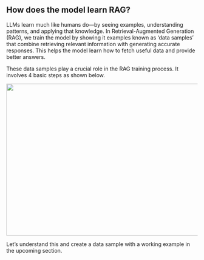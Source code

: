 ## How does the model learn RAG?

LLMs learn much like humans do—by seeing examples, understanding patterns, and applying that knowledge. In Retrieval-Augmented Generation (RAG), we train the model by showing it examples known as ‘data samples’ that combine retrieving relevant information with generating accurate responses. This helps the model learn how to fetch useful data and provide better answers.

These data samples play a crucial role in the RAG training process. It involves 4 basic steps as shown below.

<img height = "400" width = "1000" src = "${PRIVATE_IMAGE_RAG_1}" />

Let’s understand this and create a data sample with a working example in the upcoming section.
